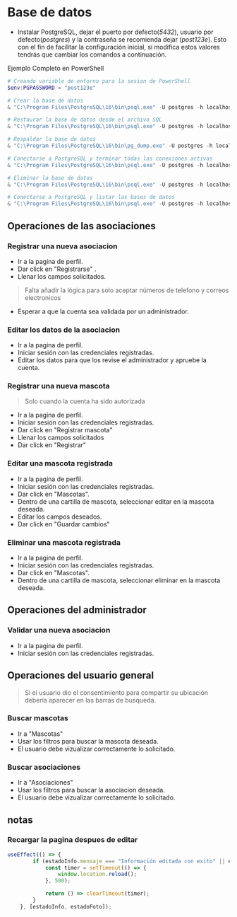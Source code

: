 # Base de datos

- Instalar PostgreSQL, dejar el puerto por defecto(_5432_), usuario por defecto(_postgres_) y la contraseña se recomienda dejar (_post123e_). Esto con el fin de facilitar la configuración inicial, si modifica estos valores tendrás que cambiar los comandos a continuación.

Ejemplo Completo en PowerShell
```powershell
# Creando variable de entorno para la sesion de PowerShell
$env:PGPASSWORD = "post123e"

# Crear la base de datos
& "C:\Program Files\PostgreSQL\16\bin\psql.exe" -U postgres -h localhost -p 5432 -c "CREATE DATABASE asociaciones_de_rescate;"

# Restaurar la base de datos desde el archivo SQL
& "C:\Program Files\PostgreSQL\16\bin\psql.exe" -U postgres -h localhost -p 5432 -d asociaciones_de_rescate -f ./src/scripts/BD_CON_DATOS.sql 

# Respaldar la base de datos
& "C:\Program Files\PostgreSQL\16\bin\pg_dump.exe" -U postgres -h localhost -p 5432 asociaciones_de_rescate > ./src/scripts/BD_CON_DATOS.sql  

# Conectarse a PostgreSQL y terminar todas las conexiones activas
& "C:\Program Files\PostgreSQL\16\bin\psql.exe" -U postgres -h localhost -p 5432 -d postgres -c "SELECT pg_terminate_backend(pg_stat_activity.pid) FROM pg_stat_activity WHERE pg_stat_activity.datname = 'asociaciones_de_rescate' AND pid <> pg_backend_pid();"

# Eliminar la base de datos
& "C:\Program Files\PostgreSQL\16\bin\psql.exe" -U postgres -h localhost -p 5432 -d postgres -c "DROP DATABASE asociaciones_de_rescate;"

# Conectarse a PostgreSQL y listar las bases de datos
& "C:\Program Files\PostgreSQL\16\bin\psql.exe" -U postgres -h localhost -p 5432 -d postgres -c "\l"
```

## Operaciones de las asociaciones

### Registrar una nueva asociacion

- Ir a la pagina de perfil.
- Dar click en "Registrarse" .
- Llenar los campos solicitados.
> Falta añadir la lógica para solo aceptar números de telefono y correos electronicos
- Esperar a que la cuenta sea validada por un administrador.


### Editar los datos de la asociacion

- Ir a la pagina de perfil.
- Iniciar sesión con las credenciales registradas.
- Editar los datos para que los revise el administrador y apruebe la cuenta. 

### Registrar una nueva mascota
> Solo cuando la cuenta ha sido autorizada 

- Ir a la pagina de perfil.
- Iniciar sesión con las credenciales registradas.
- Dar click en "Registrar mascota"
- Llenar los campos solicitados
- Dar click en "Registrar" 

### Editar una mascota registrada

- Ir a la pagina de perfil.
- Iniciar sesión con las credenciales registradas.
- Dar click en "Mascotas".
- Dentro de una cartilla de mascota, seleccionar editar en la mascota deseada.
- Editar los campos deseados. 
- Dar click en "Guardar cambios"

### Eliminar una mascota registrada

- Ir a la pagina de perfil.
- Iniciar sesión con las credenciales registradas.
- Dar click en "Mascotas".
- Dentro de una cartilla de mascota, seleccionar eliminar en la mascota deseada.



## Operaciones del administrador

### Validar una nueva asociacion

- Ir a la pagina de perfil.
- Iniciar sesión con las credenciales registradas.






## Operaciones del usuario general
> Si el usuario dio el consentimiento para compartir su ubicación debería aparecer en las barras de busqueda.


### Buscar mascotas

- Ir a "Mascotas"
- Usar los filtros para buscar la mascota deseada.
- El usuario debe vizualizar correctamente lo solicitado.

### Buscar asociaciones

- Ir a "Asociaciones"
- Usar los filtros para buscar la asociacion deseada.
- El usuario debe vizualizar correctamente lo solicitado.






## notas

### Recargar la pagina despues de editar

```js
useEffect(() => {
        if (estadoInfo.mensaje === "Información editada con exito" || estadoFoto.mensaje === "Foto editada con exito") {
            const timer = setTimeout(() => {
                window.location.reload();
            }, 500);

            return () => clearTimeout(timer);
        }   
    }, [estadoInfo, estadoFoto]);
```